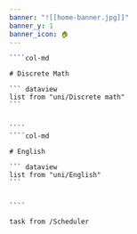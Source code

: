 ```yaml
---
banner: "![[home-banner.jpg]]"
banner_y: 1
banner_icon: 🏠
---
```


`````col 
````col-md 

# Discrete Math

``` dataview
list from "uni/Discrete math"
```


```` 
````col-md 

# English

``` dataview
list from "uni/English" 
```


```` 
`````
```dataview
task from /Scheduler
```
